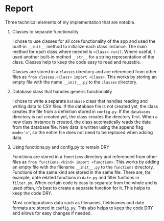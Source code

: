 # Report

Three technical elements of my implementation that are notable.

1. Classes to separate functionality

    I chose to use classes for all core functionality of the app and used the built-in `__init__` method to initialize each class instance. The main method for each class where needed is `<Class>.run()`. Where useful, I used another built-in method `__str__` for a string representation of the class. Classes help to keep the code easy to read and reusable.

    Classes are stored in a `classes` directory and are referenced from other files as `from classes.<Class> import <Class>`. This works by storing an empty file with the name `__init__.py` to the `classes` directory.

2. Database class that handles generic functionality

    I chose to write a separate `Database` class that handles reading and writing data to CSV files. If the database file is not created yet, the class creates the file from a definition stored in `config.py`. If the `databases` directory is not created yet, the class creates the directory first. When a new class instance is created, the class automatically reads the data from the database file. New data is written using the append flag `mode='a'`, so the entire file does not need to be replaced when adding data.

3. Using functions.py and config.py to remain DRY

    Functions are stored in a `functions` directory and referenced from other files as `from functions.<kind> import <function>`. This works by adding an empty file with the filename `__init__.py` to the `functions` directory. Functions of the same kind are stored in the same file. There are, for example, date related functions in `date.py` and filter funtions in `filter.py`. When certain code is easy to separate from the whole and is used often, it’s best to create a separate function for it. This helps to keep the code DRY.

    Most configurations data such as filenames, fieldnames and date formats are stored in `config.py`. This also helps to keep the code DRY and allows for easy changes if needed.
